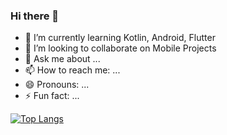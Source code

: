 ### Hi there 👋



- 🌱 I’m currently learning Kotlin, Android, Flutter
- 👯 I’m looking to collaborate on Mobile Projects
- 💬 Ask me about ...
- 📫 How to reach me: ...
- 😄 Pronouns: ...
- ⚡ Fun fact: ...



[![Top Langs](https://github-readme-stats.vercel.app/api/top-langs/?username=marwanhn&layout=compact)](https://github.com/marwanhn/github-readme-stats)
